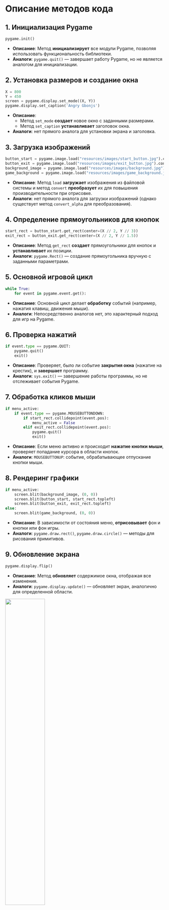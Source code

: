 # Описание методов кода

## 1. Инициализация Pygame
```python
pygame.init()
```
- **Описание**: Метод **инициализирует** все модули Pygame, позволяя использовать функциональность библиотеки.
- **Аналоги**: `pygame.quit()` — завершает работу Pygame, но не является аналогом для инициализации.

## 2. Установка размеров и создание окна
```python
X = 800
Y = 450
screen = pygame.display.set_mode((X, Y))
pygame.display.set_caption('Angry Gbonjs')
```
- **Описание**:
  - Метод `set_mode` **создает** новое окно с заданными размерами.
  - Метод `set_caption` **устанавливает** заголовок окна.
- **Аналоги**:  нет прямого аналога для установки экрана и заголовка.

## 3. Загрузка изображений
```python
button_start = pygame.image.load("resources/images/start_button.jpg").convert()
button_exit = pygame.image.load("resources/images/exit_button.jpg").convert()
background_image = pygame.image.load("resources/images/background.jpg").convert()
game_background = pygame.image.load("resources/images/game_background.jpg").convert()
```
- **Описание**: Метод `load` **загружает** изображения из файловой системы и метод `convert` **преобразует** их для повышения производительности при отрисовке.
- **Аналоги**: нет прямого аналога для загрузки изображений (однако существует метод `convert_alpha` для преобразования).

## 4. Определение прямоугольников для кнопок
```python
start_rect = button_start.get_rect(center=(X // 2, Y // 3))
exit_rect = button_exit.get_rect(center=(X // 2, Y // 1.5))
```
- **Описание**: Метод `get_rect` **создает** прямоугольники для кнопок и **устанавливает** их позиции.
- **Аналоги**: `pygame.Rect()` — создание прямоугольника вручную с заданными параметрами.

## 5. Основной игровой цикл
```python
while True:
    for event in pygame.event.get():
```
- **Описание**: Основной цикл делает **обработку** событий (например, нажатия клавиш, движения мыши).
- **Аналоги**: Непосредственно аналогов нет, это характерный подход для игр на Pygame.

## 6. Проверка нажатий
```python
if event.type == pygame.QUIT:
    pygame.quit()
    exit()
```
- **Описание**: Проверяет, было ли событие **закрытия окна** (нажатие на крестик), и **завершает** программу.
- **Аналоги**: `sys.exit()` — завершение работы программы, но не отслеживает события Pygame.

## 7. Обработка кликов мыши
```python
if menu_active:
    if event.type == pygame.MOUSEBUTTONDOWN:
        if start_rect.collidepoint(event.pos):
            menu_active = False
        elif exit_rect.collidepoint(event.pos):
            pygame.quit()
            exit()
```
- **Описание**: Если меню активно и происходит **нажатие кнопки мыши**, проверяет попадание курсора в области кнопок.
- **Аналоги**: `MOUSEBUTTONUP`: событие, обрабатывающее отпускание кнопки мыши.

## 8. Рендеринг графики
```python
if menu_active:
    screen.blit(background_image, (0, 0))
    screen.blit(button_start, start_rect.topleft)
    screen.blit(button_exit, exit_rect.topleft)
else:
    screen.blit(game_background, (0, 0))
```
- **Описание**: В зависимости от состояния меню, **отрисовывает** фон и кнопки или фон игры.
- **Аналоги**: `pygame.draw.rect()`, `pygame.draw.circle()` — методы для рисования примитивов.

## 9. Обновление экрана
```python
pygame.display.flip()
```
- **Описание**: Метод **обновляет** содержимое окна, отображая все изменения.
- **Аналоги**: `pygame.display.update()` — обновляет экран, аналогично для определенной области.


[<img src="https://img.youtube.com/vi/fUgUYaTCNE4/maxresdefault.jpg" width="50%">](https://youtu.be/fUgUYaTCNE4)
